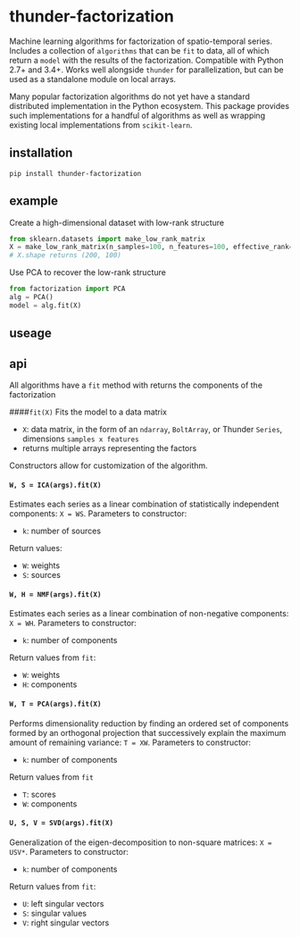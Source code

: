 # thunder-factorization
Machine learning algorithms for factorization of spatio-temporal series. Includes a collection of `algorithms`
that can be `fit` to data, all of which return a `model` with the results of the factorization. Compatible with
Python 2.7+ and 3.4+. Works well alongside `thunder` for parallelization, but can be used as a standalone
module on local arrays.

Many popular factorization algorithms do not yet have a standard distributed implementation in the Python
ecosystem. This package provides such implementations for a handful of algorithms as well as wrapping
existing local implementations from `scikit-learn`.

## installation
```
pip install thunder-factorization
```

## example
Create a high-dimensional dataset with low-rank structure
```python
from sklearn.datasets import make_low_rank_matrix
X = make_low_rank_matrix(n_samples=100, n_features=100, effective_rank=5)
# X.shape returns (200, 100)
```
Use PCA to recover the low-rank structure
```python
from factorization import PCA
alg = PCA()
model = alg.fit(X)
```
## useage

## api

All algorithms have a `fit` method with returns the components of the factorization

####`fit(X)`
Fits the model to a data matrix
- `X`: data matrix, in the form of an `ndarray`, `BoltArray`, or Thunder `Series`, dimensions `samples x features`
- returns multiple arrays representing the factors

Constructors allow for customization of the algorithm.

#### `W, S = ICA(args).fit(X)`
Estimates each series as a linear combination of statistically independent components: `X = WS`.
Parameters to constructor:
- `k`: number of sources

Return values:
- `W`: weights
- `S`: sources


#### `W, H = NMF(args).fit(X)`
Estimates each series as a linear combination of non-negative components: `X = WH`.
Parameters to constructor:
- `k`: number of components

Return values from `fit`:
- `W`: weights
- `H`: components


#### `W, T = PCA(args).fit(X)`
Performs dimensionality reduction by finding an ordered set of components formed by an orthogonal projection
that successively explain the maximum amount of remaining variance: `T = XW`.
Parameters to constructor:
- `k`: number of components

Return values from `fit`
- `T`: scores
- `W`: components

#### `U, S, V = SVD(args).fit(X)`
Generalization of the eigen-decomposition to non-square matrices: `X = USV*`.
Parameters to constructor:
- `k`: number of components

Return values from `fit`:
- `U`: left singular vectors
- `S`: singular values
- `V`: right singular vectors
